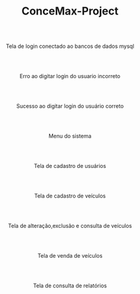 <h1 align="center" >ConceMax-Project</h1>
<br><br>
<div align="center">
<img src="https://user-images.githubusercontent.com/90112622/184537867-5b5c451c-f598-40c4-af49-91ac8ace6cdd.png" alt="">
</div>
<p align="center">Tela de login conectado ao bancos de dados mysql</p>
<br><br>
<div align="center">
<img src="https://user-images.githubusercontent.com/90112622/184537865-db62e078-93b3-46b5-95e4-623fa21ac7b1.png" alt="">
</div>
<p align="center">Erro ao digitar login do usuario incorreto</p>
<br><br>
<div align="center">
<img src="https://user-images.githubusercontent.com/90112622/184537866-6fac1b9c-e537-4863-b8f3-aa9500a508cf.png" alt="">
</div>
<p align="center">Sucesso ao digitar login do usuário correto</p>
<br><br>
<div align="center">
<img src="https://user-images.githubusercontent.com/90112622/184537864-665a3e7b-e509-4af3-a4fb-c8c2aaf75a29.png" alt="">
</div>
<p align="center">Menu do sistema</p>
<br><br>
<div align="center">
<img src="https://user-images.githubusercontent.com/90112622/184537863-cdea55a8-f1a8-4f1a-908c-9e7166995651.png" alt="">
</div>
<p align="center">Tela de cadastro de usuários</p>
<br><br>
<div align="center">
<img src="https://user-images.githubusercontent.com/90112622/184537862-50cfadfc-a199-43b6-90fa-79cc286c22b9.png" alt="">
</div>
<p align="center">Tela de cadastro de veículos</p>
<br><br>
<div align="center">
<img src="https://user-images.githubusercontent.com/90112622/184537860-59883cbc-47a7-4d1a-9221-cdf4784ef63f.png" alt="">
</div>
<p align="center">Tela de alteração,exclusão e consulta de veículos</p>
<br><br>
<div align="center">
<img src="https://user-images.githubusercontent.com/90112622/184537861-e99f3a19-ab3d-40f8-b866-9f0bac2a48b9.png" alt="">
</div>
<p align="center">Tela de venda de veículos</p>
<br><br>
<div align="center">
<img src="https://user-images.githubusercontent.com/90112622/184537859-da98fb78-c662-4b9c-8f39-14614e8baaed.png" alt="">
</div>
<p align="center">Tela de consulta de relatórios</p>
<br><br>

